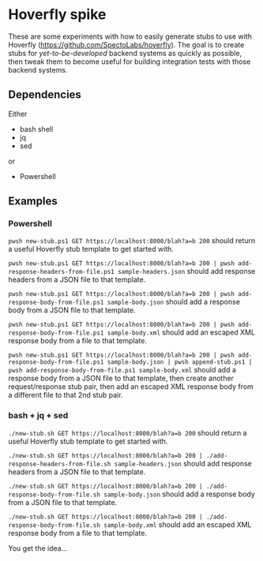 # Hoverfly spike
These are some experiments with how to easily generate stubs to use with Hoverfly (https://github.com/SpectoLabs/hoverfly). The goal is to create stubs for *yet-to-be-developed* backend systems as quickly as possible, then tweak them to become useful for building integration tests with those backend systems.

## Dependencies
Either
- bash shell
- jq
- sed

or
- Powershell

## Examples

### Powershell

`pwsh new-stub.ps1 GET https://localhost:8000/blah?a=b 200`
should return a useful Hoverfly stub template to get started with.

`pwsh new-stub.ps1 GET https://localhost:8000/blah?a=b 200 | pwsh add-response-headers-from-file.ps1 sample-headers.json`
should add response headers from a JSON file to that template.

`pwsh new-stub.ps1 GET https://localhost:8000/blah?a=b 200 | pwsh add-response-body-from-file.ps1 sample-body.json`
should add a response body from a JSON file to that template.

`pwsh new-stub.ps1 GET https://localhost:8000/blah?a=b 200 | pwsh add-response-body-from-file.ps1 sample-body.xml`
should add an escaped XML response body from a file to that template.

`pwsh new-stub.ps1 GET https://localhost:8000/blah?a=b 200 | pwsh add-response-body-from-file.ps1 sample-body.json | pwsh append-stub.ps1 | pwsh add-response-body-from-file.ps1 sample-body.xml`
should add a response body from a JSON file to that template, then create another request/response stub pair, then add an escaped XML response body from a different file to that 2nd stub pair.


### bash + jq + sed
`./new-stub.sh GET https://localhost:8000/blah?a=b 200`
should return a useful Hoverfly stub template to get started with.

`./new-stub.sh GET https://localhost:8000/blah?a=b 200 | ./add-response-headers-from-file.sh sample-headers.json`
should add response headers from a JSON file to that template.

`./new-stub.sh GET https://localhost:8000/blah?a=b 200 | ./add-response-body-from-file.sh sample-body.json`
should add a response body from a JSON file to that template.

`./new-stub.sh GET https://localhost:8000/blah?a=b 200 | ./add-response-body-from-file.sh sample-body.xml`
should add an escaped XML response body from a file to that template.

You get the idea...
